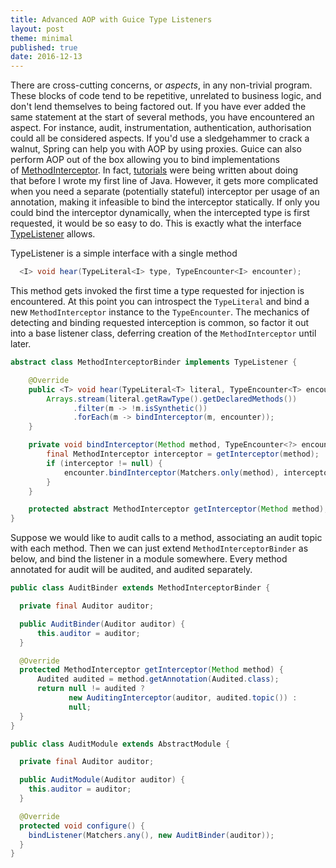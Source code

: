 ```yaml
---
title: Advanced AOP with Guice Type Listeners
layout: post
theme: minimal
published: true
date: 2016-12-13
---
```


There are cross-cutting concerns, or _aspects_, in any non-trivial program. These blocks of code tend to be repetitive, unrelated to business logic, and don't lend themselves to being factored out. If you have ever added the same statement at the start of several methods, you have encountered an aspect. For instance, audit, instrumentation, authentication, authorisation could all be considered aspects. If you'd use a sledgehammer to crack a walnut, Spring can help you with AOP by using proxies. Guice can also perform AOP out of the box allowing you to bind implementations of [MethodInterceptor](http://aopalliance.sourceforge.net/doc/org/aopalliance/intercept/MethodInterceptor.html). In fact, [tutorials](http://musingsofaprogrammingaddict.blogspot.co.uk/2009/01/guice-tutorial-part-2-method.html) were being written about doing that before I wrote my first line of Java. However, it gets more complicated when you need a separate (potentially stateful) interceptor per usage of an annotation, making it infeasible to bind the interceptor statically. If only you could bind the interceptor dynamically, when the intercepted type is first requested, it would be so easy to do. This is exactly what the interface [TypeListener](https://google.github.io/guice/api-docs/latest/javadoc/index.html?com/google/inject/spi/TypeListener.html) allows.

TypeListener is a simple interface with a single method

```java
  <I> void hear(TypeLiteral<I> type, TypeEncounter<I> encounter);
```

This method gets invoked the first time a type requested for injection is encountered. At this point you can introspect the `TypeLiteral` and bind a new `MethodInterceptor` instance to the `TypeEncounter`. The mechanics of detecting and binding requested interception is common, so factor it out into a base listener class, deferring creation of the `MethodInterceptor` until later.

```java
abstract class MethodInterceptorBinder implements TypeListener {

    @Override
    public <T> void hear(TypeLiteral<T> literal, TypeEncounter<T> encounter) {
        Arrays.stream(literal.getRawType().getDeclaredMethods())
              .filter(m -> !m.isSynthetic())
              .forEach(m -> bindInterceptor(m, encounter));
    }

    private void bindInterceptor(Method method, TypeEncounter<?> encounter) {
        final MethodInterceptor interceptor = getInterceptor(method);
        if (interceptor != null) {
            encounter.bindInterceptor(Matchers.only(method), interceptor);
        }
    }

    protected abstract MethodInterceptor getInterceptor(Method method);
}
```

Suppose we would like to audit calls to a method, associating an audit topic with each method. Then we can just extend `MethodInterceptorBinder` as below, and bind the listener in a module somewhere. Every method annotated for audit will be audited, and audited separately.

```java
public class AuditBinder extends MethodInterceptorBinder {

  private final Auditor auditor;

  public AuditBinder(Auditor auditor) {
      this.auditor = auditor;
  }

  @Override
  protected MethodInterceptor getInterceptor(Method method) {
      Audited audited = method.getAnnotation(Audited.class);
      return null != audited ?
             new AuditingInterceptor(auditor, audited.topic()) :
             null;
  }
}

public class AuditModule extends AbstractModule {

  private final Auditor auditor;

  public AuditModule(Auditor auditor) {
    this.auditor = auditor;
  }

  @Override
  protected void configure() {
    bindListener(Matchers.any(), new AuditBinder(auditor));
  }
}
```
